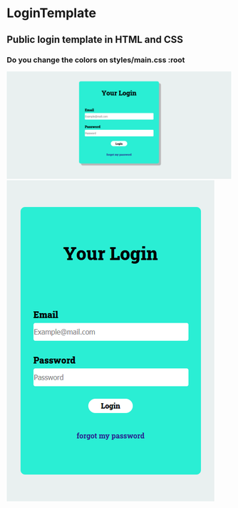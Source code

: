 # LoginTemplate
## Public login template in HTML and CSS
### Do you change the colors on styles/main.css :root

![myimage-alt-tag](screenshots/desktop-screenshot.png)
![myimage-alt-tag](screenshots/mobile-screenshot.png)



